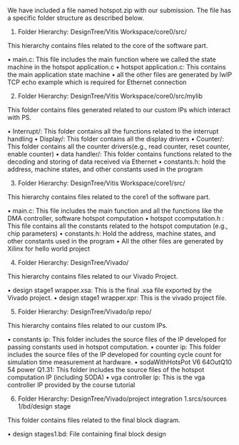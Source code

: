 
We have included a file named hotspot.zip with our submission. The file has a specific folder structure as described below.


1. Folder Hierarchy: DesignTree/Vitis Workspace/core0/src/

This hierarchy contains files related to the core of the software part.

• main.c: This file includes the main function where we called the state machine in the hotspot application.c
• hotspot application.c: This contains the main application state machine
• all the other files are generated by lwIP TCP echo example which is required for Ethernet connection

2. Folder Hierarchy: DesignTree/Vitis Workspace/core0/src/mylib

This folder contains files generated related to our custom IPs which interact with PS.

• Interrupt/: This folder contains all the functions related to the interrupt handling
• Display/: This folder contains all the display drivers
• Counter/: This folder contains all the counter drivers(e.g., read counter, reset counter, enable counter)
• data handler/: This folder contains functions related to the decoding and storing of data received via Ethernet
• constants.h: hold the address, machine states, and other constants used in the program

3. Folder Hierarchy: DesignTree/Vitis Workspace/core1/src/

This hierarchy contains files related to the core1 of the software part.

• main.c: This file includes the main function and all the functions like the DMA controller, software hotspot computation
• hotspot ccomputation.h : This file contains all the constants related to the hotspot computation (e.g., chip parameters)
• constants.h: Hold the address, machine states, and other constants used in the program
• All the other files are generated by Xilinx for hello world project

4. Folder Hierarchy: DesignTree/Vivado/

This hierarchy contains files related to our Vivado Project.

• design stage1 wrapper.xsa: This is the final .xsa file exported by the Vivado project.
• design stage1 wrapper.xpr: This is the vivado project file.

5. Folder Hierarchy: DesignTree/Vivado/ip repo/

This hierarchy contains files related to our custom IPs.

• constants ip: This folder includes the source files of the IP developed for passing constants used in hotspot computation.
• counter ip: This folder includes the source files of the IP developed for counting cycle count for simulation time measurement at hardware.
• sodaWithHotsPot V6 64OutQ10 54 power Q1.31: This folder includes the source files of the hotspot computation IP (including SODA)
• vga controller ip: This is the vga controller IP provided by the course tutorial

6. Folder Hierarchy: DesignTree/Vivado/project integration 1.srcs/sources 1/bd/design stage

This folder contains files related to the final block diagram.

• design stages1.bd: File containing final block design
